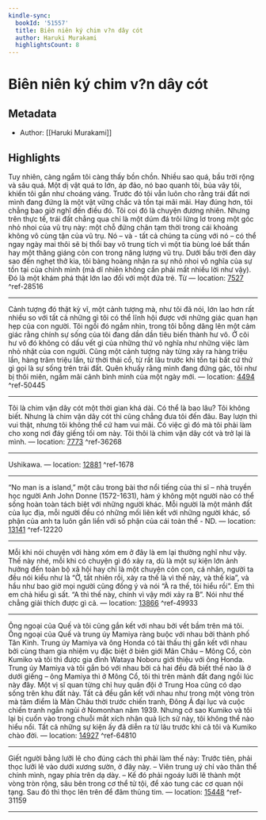 ```yaml
---
kindle-sync:
  bookId: '51557'
  title: Biên niên ký chim v?n dây cót
  author: Haruki Murakami
  highlightsCount: 8
---
```

# Biên niên ký chim v?n dây cót
## Metadata
* Author: [[Haruki Murakami]]

## Highlights
Tuy nhiên, càng ngắm tôi càng thấy bồn chồn. Nhiều sao quá, bầu trời rộng và sâu quá. Một dị vật quá to lớn, áp đảo, nó bao quanh tôi, bủa vây tôi, khiến tôi gần như choáng váng. Trước đó tôi vẫn luôn cho rằng trái đất nơi mình đang đứng là một vật vững chắc và tồn tại mãi mãi. Hay đúng hơn, tôi chẳng bao giờ nghĩ đến điều đó. Tôi coi đó là chuyện đương nhiên. Nhưng trên thực tế, trái đất chẳng qua chỉ là một dúm đá trôi lửng lơ trong một góc nhỏ nhoi của vũ trụ này: một chỗ đứng chân tạm thời trong cái khoảng không vô cùng tận của vũ trụ. Nó – và - tất cả chúng ta cùng với nó – có thể ngay ngày mai thôi sẽ bị thổi bay vô trung tích vì một tia bùng loé bất thần hay một thăng giáng cỏn con trong năng lượng vũ trụ. Dưới bầu trời đen dày sao đến nghẹt thở kia, tôi bàng hoàng nhận ra sự nhỏ nhoi vô nghĩa của sự tồn tại của chính mình (mà dĩ nhiên không cần phải mất nhiều lời như vậy). Đó là một khám phá thật lớn lao đối với một đứa trẻ. Từ — location: [7527]() ^ref-28516

---
Cảnh tượng đó thật kỳ vĩ, một cảnh tượng mà, như tôi đã nói, lớn lao hơn rất nhiều so với tất cả những gì tôi có thể lĩnh hội được với những giác quan hạn hẹp của con người. Tôi ngồi đó ngắm nhìn, trong tôi bỗng dâng lên một cảm giác rằng chính sự sống của tôi đang dần dần tiêu biến thành hư vô. Ở cõi hư vô đó không có dấu vết gì của những thứ vô nghĩa như những việc làm nhỏ nhặt của con người. Cũng một cảnh tượng này từng xảy ra hàng triệu lần, hàng trăm triệu lần, từ thời thái cổ, từ rất lâu trước khi tồn tại bất cứ thứ gì gọi là sự sống trên trái đất. Quên khuấy rằng mình đang đứng gác, tôi như bị thôi miên, ngắm mãi cảnh bình minh của một ngày mới. — location: [4494]() ^ref-50445

---
Tôi là chim vặn dây cót một thời gian khá dài. Có thể là bao lâu? Tôi không biết. Nhưng là chim vặn dây cót thì cũng chẳng đưa tôi đến đâu. Bay lượn thì vui thật, nhưng tôi không thể cứ ham vui mãi. Có việc gì đó mà tôi phải làm cho xong nơi đáy giếng tối om này. Tôi thôi là chim vặn dây cót và trở lại là mình. — location: [7773]() ^ref-36268

---
Ushikawa. — location: [12881]() ^ref-1678

---
“No man is a island,” một câu trong bài thơ nổi tiếng của thi sĩ – nhà truyền học người Anh John Donne (1572-1631), hàm ý không một người nào có thể sống hoàn toàn tách biệt với những người khác. Mỗi người là một mảnh đất của lục địa, mỗi người đều có những mối liên kết với những người khác, số phận của anh ta luôn gắn liền với số phận của cái toàn thể - ND. — location: [13141]() ^ref-12220

---
Mỗi khi nói chuyện với hàng xóm em ở đây là em lại thường nghĩ như vậy. Thế này nhé, mỗi khi có chuyện gì đó xảy ra, dù là một sự kiện lớn ảnh hưởng đến toàn bộ xã hội hay chỉ là một chuyện cỏn con, cá nhân, người ta đều nói kiểu như là “Ờ, tất nhiên rồi, xảy ra thế là vì thế này, và thế kia”, và hầu như bao giờ mọi người cũng đồng ý và nói “À ra thế, tôi hiểu rồi”. Em thì em chả hiểu gì sất. “A thì thế này, chính vì vậy mới xảy ra B”. Nói như thế chẳng giải thích được gì cả. — location: [13866]() ^ref-49933

---
Ông ngoại của Quế và tôi cũng gắn kết với nhau bởi vết bầm trên má tôi. Ông ngoại của Quế và trung úy Mamiya ràng buộc với nhau bởi thành phố Tân Kinh. Trung úy Mamiya và ông Honda có tài thấu thị gắn kết với nhau bởi cùng tham gia nhiệm vụ đặc biệt ở biên giới Mãn Châu – Mông Cổ, còn Kumiko và tôi thì được gia đình Wataya Noboru giới thiệu với ông Honda. Trung úy Mamiya và tôi gắn bó với nhau bởi cả hai đều đã biết thế nào là ở dưới giếng – ông Mamiya thì ở Mông Cổ, tôi thì trên mảnh đất đang ngồi lúc này đây. Một vị sĩ quan từng chỉ huy quân đội ở Trung Hoa cũng có dạo sống trên khu đất này. Tất cả đều gắn kết với nhau như trong một vòng tròn mà tâm điểm là Mãn Châu thời trước chiến tranh, Đông Á đại lục và cuộc chiến tranh ngắn ngủi ở Nomonhan năm 1939. Nhưng cớ sao Kumiko và tôi lại bị cuốn vào trong chuỗi mắt xích nhân quả lịch sử này, tôi không thể nào hiểu nổi. Tất cả những sự kiện ấy đã diễn ra từ lâu trước khi cả tôi và Kumiko chào đời. — location: [14927]() ^ref-64810

---
Giết người bằng lưỡi lê cho đúng cách thì phải làm thế này: Trước tiên, phải thọc lưỡi lê vào dưới xương sườn, ở đây này. – Viên trung uý chỉ vào thân thể chính mình, ngay phía trên dạ dày. – Kế đó phải ngoáy lưỡi lê thành một vòng tròn rộng, sâu bên trong cơ thể tử tội, để xáo tung các cơ quan nội tạng. Sau đó thì thọc lên trên để đâm thủng tim. — location: [15448]() ^ref-31159

---
